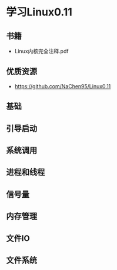 # 学习Linux0.11

## 书籍

+ Linux内核完全注释.pdf

## 优质资源

+ https://github.com/NaChen95/Linux0.11

## 基础

## 引导启动

## 系统调用

## 进程和线程

## 信号量

## 内存管理

## 文件IO

## 文件系统
